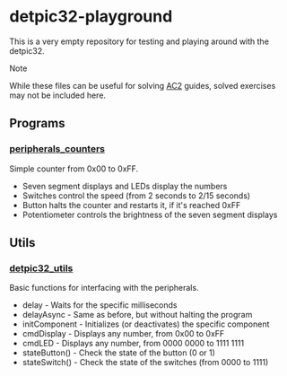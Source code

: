 # detpic32-playground

This is a very empty repository for testing and playing around with the detpic32.

> [!NOTE]
> While these files can be useful for solving [AC2](https://www.ua.pt/pt/uc/15184) guides, solved exercises may not be included here.

## Programs

### [peripherals_counters](./peripherals_counter.c)

Simple counter from 0x00 to 0xFF.
- Seven segment displays and LEDs display the numbers
- Switches control the speed (from 2 seconds to 2/15 seconds)
- Button halts the counter and restarts it, if it's reached 0xFF
- Potentiometer controls the brightness of the seven segment displays

## Utils

### [detpic32_utils](./detpic32_utils.c)

Basic functions for interfacing with the peripherals.
- delay - Waits for the specific milliseconds
- delayAsync - Same as before, but without halting the program
- initComponent - Initializes (or deactivates) the specific component
- cmdDisplay - Displays any number, from 0x00 to 0xFF
- cmdLED - Displays any number, from 0000 0000 to 1111 1111
- stateButton() - Check the state of the button (0 or 1)
- stateSwitch() - Check the state of the switches (from 0000 to 1111)